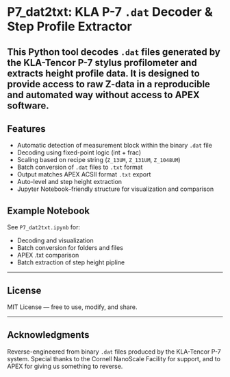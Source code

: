 # P7_dat2txt: KLA P-7 `.dat` Decoder & Step Profile Extractor
This Python tool decodes `.dat` files generated by the KLA-Tencor P-7 stylus profilometer and extracts height profile data. It is designed to provide access to raw Z-data in a reproducible and automated way without access to APEX software.
---

## Features

- Automatic detection of measurement block within the binary `.dat` file  
- Decoding using fixed-point logic (int + frac)  
- Scaling based on recipe string (`Z_13UM`, `Z_131UM`, `Z_1048UM`)  
- Batch conversion of `.dat` files to `.txt` format  
- Output matches APEX ACSII format `.txt` export
- Auto-level and step height extraction  
- Jupyter Notebook–friendly structure for visualization and comparison  

## Example Notebook
See `P7_dat2txt.ipynb` for:

- Decoding and visualization
- Batch conversion for folders and files
- APEX .txt comparison
- Batch extraction of step height pipline

---
## License
MIT License — free to use, modify, and share.

---
## Acknowledgments
Reverse-engineered from binary `.dat` files produced by the KLA-Tencor P-7 system.
Special thanks to the Cornell NanoScale Facility for support, and to APEX for giving us something to reverse.